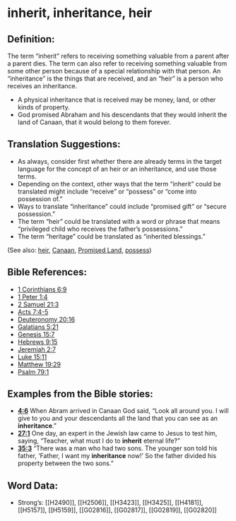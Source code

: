 # inherit, inheritance, heir

## Definition:

The term “inherit” refers to receiving something valuable from a parent after a parent dies. The term can also refer to receiving something valuable from some other person because of a special relationship with that person. An “inheritance” is the things that are received, and an “heir” is a person who receives an inheritance.

* A physical inheritance that is received may be money, land, or other kinds of property.
* God promised Abraham and his descendants that they would inherit the land of Canaan, that it would belong to them forever.

## Translation Suggestions:

* As always, consider first whether there are already terms in the target language for the concept of an heir or an inheritance, and use those terms.
* Depending on the context, other ways that the term “inherit” could be translated might include “receive” or “possess” or “come into possession of.”
* Ways to translate “inheritance” could include “promised gift” or “secure possession.”
* The term “heir” could be translated with a word or phrase that means “privileged child who receives the father’s possessions.”
* The term “heritage” could be translated as “inherited blessings.”

(See also: [heir](../other/heir.md), [Canaan](../names/canaan.md), [Promised Land](../kt/promisedland.md), [possess](../other/possess.md))

## Bible References:

* [1 Corinthians 6:9](rc://en/tn/help/1co/06/09)
* [1 Peter 1:4](rc://en/tn/help/1pe/01/04)
* [2 Samuel 21:3](rc://en/tn/help/2sa/21/03)
* [Acts 7:4-5](rc://en/tn/help/act/07/04)
* [Deuteronomy 20:16](rc://en/tn/help/deu/20/16)
* [Galatians 5:21](rc://en/tn/help/gal/05/21)
* [Genesis 15:7](rc://en/tn/help/gen/15/07)
* [Hebrews 9:15](rc://en/tn/help/heb/09/15)
* [Jeremiah 2:7](rc://en/tn/help/jer/02/07)
* [Luke 15:11](rc://en/tn/help/luk/15/11)
* [Matthew 19:29](rc://en/tn/help/mat/19/29)
* [Psalm 79:1](rc://en/tn/help/psa/079/01)

## Examples from the Bible stories:

* __[4:6](rc://en/tn/help/obs/04/06)__ When Abram arrived in Canaan God said, “Look all around you. I will give to you and your descendants all the land that you can see as an __inheritance__.”
* __[27:1](rc://en/tn/help/obs/27/01)__ One day, an expert in the Jewish law came to Jesus to test him, saying, “Teacher, what must I do to __inherit__ eternal life?”
* __[35:3](rc://en/tn/help/obs/35/03)__ “There was a man who had two sons. The younger son told his father, ‘Father, I want my __inheritance__ now!’ So the father divided his property between the two sons.”

## Word Data:

* Strong’s: [[H2490]], [[H2506]], [[H3423]], [[H3425]], [[H4181]], [[H5157]], [[H5159]], [[G02816]], [[G02817]], [[G02819]], [[G02820]]
